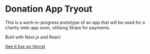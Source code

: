 Donation App Tryout
===================

This is a work-in-progress prototype of an app that will be used for a charity web-app soon, utilising Stripe for payments. 

Built with Next.js and React

[See it live on Vercel](https://donations-app-test.vercel.app/)